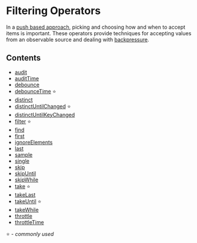 # Filtering Operators

In a
[push based approach](http://reactivex.io/rxjs/manual/overview.html#pull-versus-push),
picking and choosing how and when to accept items is important. These operators
provide techniques for accepting values from an observable source and dealing
with
[backpressure](https://github.com/Reactive-Extensions/RxJS/blob/master/doc/gettingstarted/backpressure.md).

## Contents

- [audit](audit.md)
- [auditTime](audittime.md)
- [debounce](debounce.md)
- [debounceTime](debouncetime.md) :star:
- [distinct](distinct.md)
- [distinctUntilChanged](distinctuntilchanged.md) :star:
- [distinctUntilKeyChanged](distinctuntilkeychanged.md)
- [filter](filter.md) :star:
- [find](find.md)
- [first](first.md)
- [ignoreElements](ignoreelements.md)
- [last](last.md)
- [sample](sample.md)
- [single](single.md)
- [skip](skip.md)
- [skipUntil](skipuntil.md)
- [skipWhile](skipwhile.md)
- [take](take.md) :star:
- [takeLast](takelast.md)
- [takeUntil](takeuntil.md) :star:
- [takeWhile](takewhile.md)
- [throttle](throttle.md)
- [throttleTime](throttletime.md)

:star: - _commonly used_

